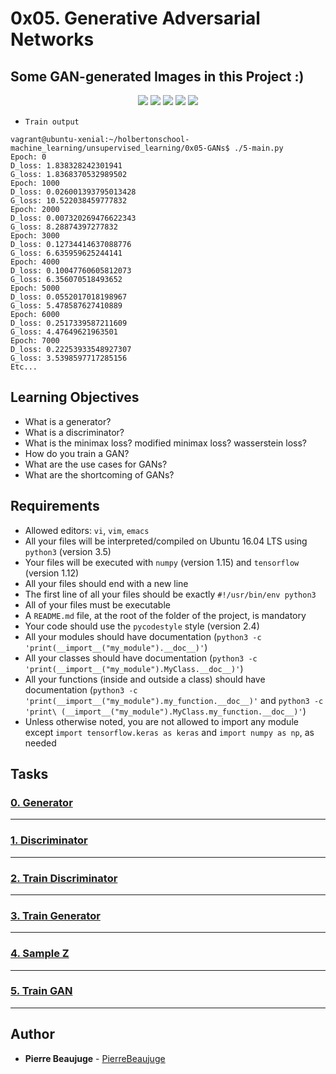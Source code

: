 # 0x05. Generative Adversarial Networks

## Some GAN-generated Images in this Project :)

<p align='center'>
  <img src='./0x05-images/img_1.png'>
  <img src='./0x05-images/img_2.png'>
  <img src='./0x05-images/img_3.png'>
  <img src='./0x05-images/img_4.png'>
  <img src='./0x05-images/img_5.png'>
</p>

* `Train output`
```
vagrant@ubuntu-xenial:~/holbertonschool-machine_learning/unsupervised_learning/0x05-GANs$ ./5-main.py
Epoch: 0
D_loss: 1.838328242301941
G_loss: 1.8368370532989502
Epoch: 1000
D_loss: 0.026001393795013428
G_loss: 10.522038459777832
Epoch: 2000
D_loss: 0.007320269476622343
G_loss: 8.28874397277832
Epoch: 3000
D_loss: 0.12734414637088776
G_loss: 6.635959625244141
Epoch: 4000
D_loss: 0.10047760605812073
G_loss: 6.356070518493652
Epoch: 5000
D_loss: 0.0552017018198967
G_loss: 5.478587627410889
Epoch: 6000
D_loss: 0.2517339587211609
G_loss: 4.47649621963501
Epoch: 7000
D_loss: 0.22253933548927307
G_loss: 3.5398597717285156
Etc...
```

## Learning Objectives

- What is a generator?
- What is a discriminator?
- What is the minimax loss? modified minimax loss? wasserstein loss?
- How do you train a GAN?
- What are the use cases for GANs?
- What are the shortcoming of GANs?

## Requirements

- Allowed editors: `vi`, `vim`, `emacs`
- All your files will be interpreted/compiled on Ubuntu 16.04 LTS using `python3` (version 3.5)
- Your files will be executed with `numpy` (version 1.15) and `tensorflow` (version 1.12)
- All your files should end with a new line
- The first line of all your files should be exactly `#!/usr/bin/env python3`
- All of your files must be executable
- A `README.md` file, at the root of the folder of the project, is mandatory
- Your code should use the `pycodestyle` style (version 2.4)
- All your modules should have documentation (`python3 -c 'print(__import__("my_module").__doc__)'`)
- All your classes should have documentation (`python3 -c 'print(__import__("my_module").MyClass.__doc__)'`)
- All your functions (inside and outside a class) should have documentation (`python3 -c 'print(__import__("my_module").my_function.__doc__)'` and `python3 -c 'print\
(__import__("my_module").MyClass.my_function.__doc__)'`)
- Unless otherwise noted, you are not allowed to import any module except `import tensorflow.keras as keras` and `import numpy as np`, as needed

## Tasks

### [0. Generator](./0-generator.py)

---

### [1. Discriminator](./1-discriminator.py)

---

### [2. Train Discriminator](./2-train_discriminator.py)

---

### [3. Train Generator](./3-train_generator.py)

---

### [4. Sample Z](./4-sample_Z.py)

---

### [5. Train GAN](./5-train_GAN.py)

---

## Author

- **Pierre Beaujuge** - [PierreBeaujuge](https://github.com/PierreBeaujuge)